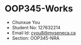 # OOP345-Works
- Chunxue You
- Student No: 127632214
- Email Id: cyou8@myseneca.ca
- Section: OOP345-NRA

